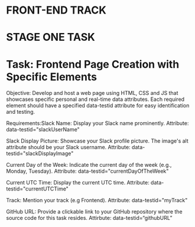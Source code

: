 # FRONT-END TRACK
# STAGE ONE TASK

# Task: Frontend Page Creation with Specific Elements

Objective: Develop and host a web page using HTML, CSS and JS that showcases specific personal and real-time data attributes. Each required element should have a specified data-testid attribute for easy identification and testing.

Requirements:Slack Name:
  Display your Slack name prominently.
  Attribute: data-testid="slackUserName"

Slack Display Picture:
  Showcase your Slack profile picture.
  The image's alt attribute should be your Slack username.
  Attribute: data-testid="slackDisplayImage"

Current Day of the Week:
  Indicate the current day of the week (e.g., Monday, Tuesday).
  Attribute: data-testid="currentDayOfTheWeek"

Current UTC Time:
  Display the current UTC time.
  Attribute: data-testid="currentUTCTime"

Track:
  Mention your track (e.g Frontend).
  Attribute: data-testid="myTrack"

GitHub URL:
  Provide a clickable link to your GitHub repository where the source code for this task resides.
  Attirbute: data-testid=“githubURL”